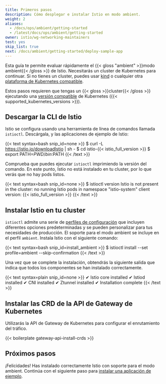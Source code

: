 ```yaml
---
title: Primeros pasos
description: Cómo desplegar e instalar Istio en modo ambient.
weight: 2
aliases:
  - /docs/ops/ambient/getting-started
  - /latest/docs/ops/ambient/getting-started
owner: istio/wg-networking-maintainers
test: yes
skip_list: true
next: /docs/ambient/getting-started/deploy-sample-app
---
```


Esta guía te permite evaluar rápidamente el {{< gloss "ambient" >}}modo ambient{{< /gloss >}} de Istio. Necesitarás un cluster de Kubernetes para continuar. Si no tienes un cluster, puedes usar [kind](/es/docs/setup/platform-setup/kind) o cualquier otra [plataforma de Kubernetes compatible](/es/docs/setup/platform-setup).

Estos pasos requieren que tengas un {{< gloss >}}cluster{{< /gloss >}} ejecutando una
[versión compatible](/es/docs/releases/supported-releases#support-status-of-istio-releases) de Kubernetes ({{< supported_kubernetes_versions >}}).

## Descargar la CLI de Istio

Istio se configura usando una herramienta de línea de comandos llamada `istioctl`. Descárgala, y las aplicaciones de ejemplo de Istio:

{{< text syntax=bash snip_id=none >}}
$ curl -L https://istio.io/downloadIstio | sh -
$ cd istio-{{< istio_full_version >}}
$ export PATH=$PWD/bin:$PATH
{{< /text >}}

Comprueba que puedes ejecutar `istioctl` imprimiendo la versión del comando. En este punto, Istio no está instalado en tu cluster, por lo que verás que no hay pods listos.

{{< text syntax=bash snip_id=none >}}
$ istioctl version
Istio is not present in the cluster: no running Istio pods in namespace "istio-system"
client version: {{< istio_full_version >}}
{{< /text >}}

## Instalar Istio en tu cluster

`istioctl` admite una serie de [perfiles de configuración](/es/docs/setup/additional-setup/config-profiles/) que incluyen diferentes opciones predeterminadas y se pueden personalizar para tus necesidades de producción. El soporte para el modo ambient se incluye en el perfil `ambient`. Instala Istio con el siguiente comando:

{{< text syntax=bash snip_id=install_ambient >}}
$ istioctl install --set profile=ambient --skip-confirmation
{{< /text >}}

Una vez que se complete la instalación, obtendrás la siguiente salida que indica que todos los componentes se han instalado correctamente.

{{< text syntax=plain snip_id=none >}}
✔ Istio core installed
✔ Istiod installed
✔ CNI installed
✔ Ztunnel installed
✔ Installation complete
{{< /text >}}

## Instalar las CRD de la API de Gateway de Kubernetes

Utilizarás la API de Gateway de Kubernetes para configurar el enrutamiento del tráfico.

{{< boilerplate gateway-api-install-crds >}}

## Próximos pasos

¡Felicidades! Has instalado correctamente Istio con soporte para el modo ambient. Continúa con el siguiente paso para [instalar una aplicación de ejemplo](/es/docs/ambient/getting-started/deploy-sample-app/).
